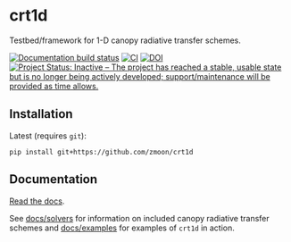 # crt1d

Testbed/framework for 1-D canopy radiative transfer schemes.

[![Documentation build status](https://readthedocs.org/projects/crt1d/badge/?version=latest)](https://crt1d.readthedocs.io/en/latest/?badge=latest)
[![CI](https://github.com/zmoon/crt1d/actions/workflows/ci.yml/badge.svg)](https://github.com/zmoon/crt1d/actions/workflows/ci.yml)
[![DOI](https://zenodo.org/badge/135664263.svg)](https://zenodo.org/doi/10.5281/zenodo.10869932)
[![Project Status: Inactive – The project has reached a stable, usable state but is no longer being actively developed; support/maintenance will be provided as time allows.](https://www.repostatus.org/badges/latest/inactive.svg)](https://www.repostatus.org/#inactive)

## Installation

Latest (requires `git`):
```
pip install git+https://github.com/zmoon/crt1d
```

## Documentation

[Read the docs](https://crt1d.readthedocs.io/en/latest/).

See [docs/solvers](https://crt1d.readthedocs.io/en/latest/solvers.html) for information on included canopy radiative transfer schemes
and [docs/examples](https://crt1d.readthedocs.io/en/latest/examples.html) for examples of `crt1d` in action.

